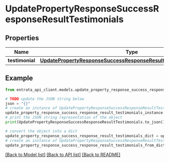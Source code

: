# UpdatePropertyResponseSuccessResponseResultTestimonials


## Properties

Name | Type | Description | Notes
------------ | ------------- | ------------- | -------------
**testimonial** | [**UpdatePropertyResponseSuccessResponseResultTestimonialsTestimonial**](UpdatePropertyResponseSuccessResponseResultTestimonialsTestimonial.md) |  | 

## Example

```python
from entrata_api_client.models.update_property_response_success_response_result_testimonials import UpdatePropertyResponseSuccessResponseResultTestimonials

# TODO update the JSON string below
json = "{}"
# create an instance of UpdatePropertyResponseSuccessResponseResultTestimonials from a JSON string
update_property_response_success_response_result_testimonials_instance = UpdatePropertyResponseSuccessResponseResultTestimonials.from_json(json)
# print the JSON string representation of the object
print(UpdatePropertyResponseSuccessResponseResultTestimonials.to_json())

# convert the object into a dict
update_property_response_success_response_result_testimonials_dict = update_property_response_success_response_result_testimonials_instance.to_dict()
# create an instance of UpdatePropertyResponseSuccessResponseResultTestimonials from a dict
update_property_response_success_response_result_testimonials_from_dict = UpdatePropertyResponseSuccessResponseResultTestimonials.from_dict(update_property_response_success_response_result_testimonials_dict)
```
[[Back to Model list]](../README.md#documentation-for-models) [[Back to API list]](../README.md#documentation-for-api-endpoints) [[Back to README]](../README.md)


